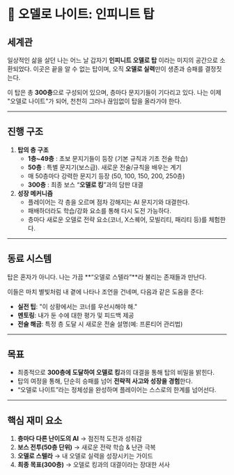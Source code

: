 # 🏰 오델로 나이트: 인피니트 탑

## 세계관

일상적인 삶을 살던 나는 어느 날 갑자기 **인피니트 오델로 탑** 이라는 미지의 공간으로 소환되었다. 이곳은 끝을 알 수 없는 탑이며, 오직 **오델로 실력**만이 생존과 승패를 결정짓는다.

이 탑은 총 **300층**으로 구성되어 있으며, 층마다 문지기들이 기다리고 있다. 나는 이제 "오델로 나이트"가 되어, 천천히 그러나 끊임없이 탑을 올라가야 한다.

---

## 진행 구조

1. **탑의 층 구조**
    - **1층~49층** : 초보 문지기들이 등장 (기본 규칙과 기초 전술 학습)
    - **50층** : 특별 문지기(보스급). 새로운 전술/규칙을 배우는 계기
    - 매 50층마다 강력한 문지기 등장 (50, 100, 150, 200, 250층)
    - **300층** : 최종 보스 “**오델로 킹**”과의 담판 대결
2. **성장 메커니즘**
    - 플레이어는 각 층을 오르며 점차 강해지는 AI 문지기와 대결한다.
    - 패배하더라도 학습/강화 요소를 통해 다시 도전 가능하다.
    - 층마다 새로운 오델로 전략 요소(코너, X스퀘어, 모빌리티, 패리티 등)를 체험한다.

---

## 동료 시스템

탑은 혼자가 아니다. 나는 가끔 **“오델로 스텔라”**라 불리는 존재들과 만난다.

이들은 마치 별빛처럼 내 곁에 나타나 조언을 건네며, 다음과 같은 도움을 준다:

- **실전 팁**: "이 상황에서는 코너를 우선시해야 해."
- **멘토링**: 내가 둔 수에 대한 평가 및 피드백 제공
- **전술 해금**: 특정 층 도달 시 새로운 전술 설명(예: 프론티어 관리법)

---

## 목표

- 최종적으로 **300층에 도달하여 오델로 킹**과의 대결을 통해 탑의 비밀을 밝힌다.
- 탑의 여정을 통해, 단순히 승패를 넘어 **전략적 사고와 성장을 경험**한다.
- “오델로 나이트”라는 정체성을 완성하며 플레이어는 스스로의 한계를 넘어선다.

---

## 핵심 재미 요소

1. **층마다 다른 난이도의 AI** → 점진적 도전과 성취감
2. **보스 전투(50층 단위)** → 새로운 전략 학습 & 난관 극복
3. **오델로 스텔라** → 내 오델로 실력을 성장시키는 가이드
4. **최종 목표(300층)** → 오델로 킹과의 대결이라는 장대한 서사